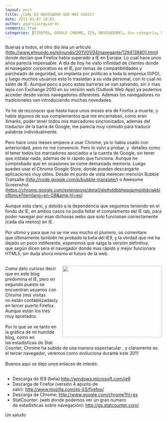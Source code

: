 ```yaml
---
layout: post
title: ¿CUAL ES NAVEGADOR QUE MAS USÁIS?
date: 2011-01-07 18:03
author: agarciaizquierdo
comments: true
categories: [FIREFOX, GOOGLE CHROME, IE9, NAVEGADORES, Sin categoría, STATCOUNTER]
---
```

Buenas a todos, el otro dia leia un articulo (<a href="http://www.elmundo.es/elmundo/2011/01/04/navegante/1294139801.html">http://www.elmundo.es/elmundo/2011/01/04/navegante/1294139801.html</a>) donde decían que Firefox habia superado a IE en Europa. Lo cual hace unos años parecia impensable. A dia de hoy he visto infinidad de clientes donde el navegador corporativo es el IE, por temas de compatibilidades y parcheado de seguridad, se implanta por políticas a toda la empresa (GPO), y luego muchos usuarios esto lo trasladan a su vida personal, con lo cual no salen de IE. Aunque poco a poco estas barreras se van salvando, sin ir mas lejos con Exchange 2010 en su versión web (Outlook Web App) ya podemos acceder desde varios navegadores diferentes. Ademas los navegadores no tradicionales van introduciendo muchas novedades.<br /><br />Yo he de reconocer que hasta hace unos meses era de Firefox a muerte, y había algunos de sus complementos que me encantaban, como eran Xmarks, poder tener todos mis marcadores sincronizados, ademas del traductor de la barra de Google, me parecía muy cómodo para traducir palabras individualmente.<br /><br />Pero hace unos meses empece a usar Chrome, ya lo había usado con anterioridad, pero no me convenció. Pero lo volvi a probar, y  detalles como el tener todos los marcadores asociados a la cuenta de Google, sin tener que instalar nada, ademas de lo rápido que funciona. Aunque he comprobado que en ocasiones se come demasiada memoria. Luego puedes usar el Chrome Google Store, donde puedes descargarte aplicaciones muy útiles. Desde mi punto de vista merecen mención Bubble Transalte (<a href="http://code.google.com/p/bubble-translate/">http://code.google.com/p/bubble-translate/</a>) o Awesome Screenshot (<a href="https://chrome.google.com/extensions/detail/alelhddbbhepgpmgidjdcjakblofbmce?itemlang=en-GB&amp;hl=es">https://chrome.google.com/extensions/detail/alelhddbbhepgpmgidjdcjakblofbmce?itemlang=en-GB&amp;hl=es</a>)<br /><br />Aunque esta claro, y debido a la dependencia que seguimos teniendo en el fondo de IE, en ambos casos no podía faltar el complemento del IE tab, para poder navegar por esas dichosas webs que solo funcionan correctamente (cada día menos) en IE.<br /><br />Por ultimo y para que no se me vea mucho el plumero, os comentare que últimamente también he probado la beta del IE9, y la verdad que me ha dejado un poco indiferente, esperemos que salga la versión definitiva, que según dicen sera el navegador donde mas rápido y mejor funcionara HTML5, sin duda ahora mismo el futuro de la web.<br /><br /><div class="separator" style="clear:both;text-align:center;"><a href="https://alvarogarciahome.files.wordpress.com/2011/01/8df55-navegadores.jpg" style="clear:right;float:right;margin-bottom:1em;margin-left:1em;"><img border="0" height="229" src="https://alvarogarciahome.files.wordpress.com/2011/01/8df55-navegadores.jpg?w=300" width="320" /></a></div>Como dato curioso decir que en este blog predomina el IE, pero en segundo puesto se encuentran usuarios con Chrome (mis visitas no están contabilizadas)y en tercer puerto Firefox. Aunque están los tres muy apretados.<br /><br />Por lo que se ve tanto en la gráfica de mi humilde blog, como en las estadísticas de Stat Counter, Chrome ha subido de una manera espectacular , y claramente es el tercer navegador, veremos como evoluciona durante este 2011<br /><br />Buenos aquí os dejo unos enlaces de interés:<br /><br /><ul><li>Descarga de IE9 (beta):<a href="http://windows.microsoft.com/ie9">http://windows.microsoft.com/ie9</a></li><li>Descarga de Firefox (versión 4 apunto de salir): <a href="http://www.mozilla.com/es-ES/firefox/">http://www.mozilla.com/es-ES/firefox/</a></li><li>Descarga de Chrome; <a href="http://www.google.com/chrome?hl=es">http://www.google.com/chrome?hl=es</a></li><li>StatCounter: (web donde podemos ver un gran numero de estadísticas sobre navegación): <a href="http://gs.statcounter.com/">http://gs.statcounter.com/</a></li></ul>Un saludo<br /><h1 style="color:#5d758a;font-family:Helvetica, arial, sans-serif;font-weight:bold;line-height:40px;text-indent:10px;text-shadow:rgb(255,255,255) 0 1px 0;margin:0;padding:0;"><span class="Apple-style-span" style="font-size:small;"><br /></span></h1>
